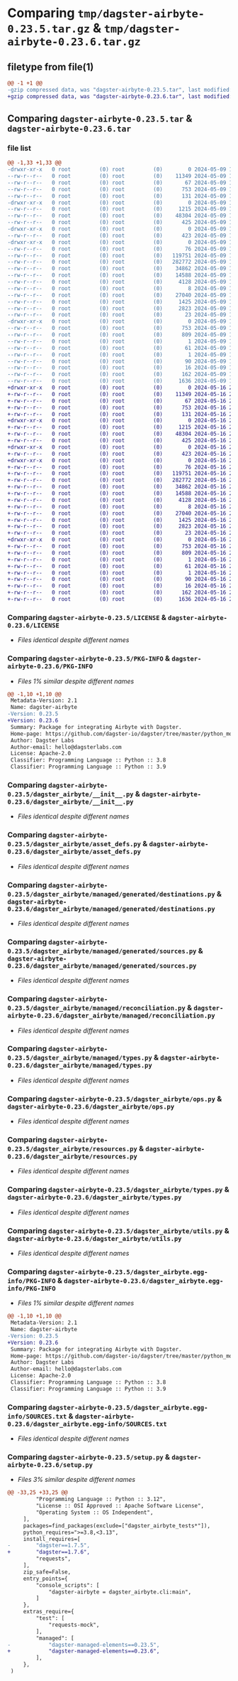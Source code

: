 # Comparing `tmp/dagster-airbyte-0.23.5.tar.gz` & `tmp/dagster-airbyte-0.23.6.tar.gz`

## filetype from file(1)

```diff
@@ -1 +1 @@
-gzip compressed data, was "dagster-airbyte-0.23.5.tar", last modified: Thu May  9 17:56:26 2024, max compression
+gzip compressed data, was "dagster-airbyte-0.23.6.tar", last modified: Thu May 16 20:11:57 2024, max compression
```

## Comparing `dagster-airbyte-0.23.5.tar` & `dagster-airbyte-0.23.6.tar`

### file list

```diff
@@ -1,33 +1,33 @@
-drwxr-xr-x   0 root         (0) root         (0)        0 2024-05-09 17:56:26.528126 dagster-airbyte-0.23.5/
--rw-r--r--   0 root         (0) root         (0)    11349 2024-05-09 17:47:35.000000 dagster-airbyte-0.23.5/LICENSE
--rw-r--r--   0 root         (0) root         (0)       67 2024-05-09 17:47:35.000000 dagster-airbyte-0.23.5/MANIFEST.in
--rw-r--r--   0 root         (0) root         (0)      753 2024-05-09 17:56:26.528126 dagster-airbyte-0.23.5/PKG-INFO
--rw-r--r--   0 root         (0) root         (0)      131 2024-05-09 17:47:35.000000 dagster-airbyte-0.23.5/README.md
-drwxr-xr-x   0 root         (0) root         (0)        0 2024-05-09 17:56:26.520126 dagster-airbyte-0.23.5/dagster_airbyte/
--rw-r--r--   0 root         (0) root         (0)     1215 2024-05-09 17:47:35.000000 dagster-airbyte-0.23.5/dagster_airbyte/__init__.py
--rw-r--r--   0 root         (0) root         (0)    48304 2024-05-09 17:47:35.000000 dagster-airbyte-0.23.5/dagster_airbyte/asset_defs.py
--rw-r--r--   0 root         (0) root         (0)      425 2024-05-09 17:47:35.000000 dagster-airbyte-0.23.5/dagster_airbyte/cli.py
-drwxr-xr-x   0 root         (0) root         (0)        0 2024-05-09 17:56:26.520126 dagster-airbyte-0.23.5/dagster_airbyte/managed/
--rw-r--r--   0 root         (0) root         (0)      423 2024-05-09 17:47:35.000000 dagster-airbyte-0.23.5/dagster_airbyte/managed/__init__.py
-drwxr-xr-x   0 root         (0) root         (0)        0 2024-05-09 17:56:26.528126 dagster-airbyte-0.23.5/dagster_airbyte/managed/generated/
--rw-r--r--   0 root         (0) root         (0)       76 2024-05-09 17:47:35.000000 dagster-airbyte-0.23.5/dagster_airbyte/managed/generated/__init__.py
--rw-r--r--   0 root         (0) root         (0)   119751 2024-05-09 17:47:35.000000 dagster-airbyte-0.23.5/dagster_airbyte/managed/generated/destinations.py
--rw-r--r--   0 root         (0) root         (0)   282772 2024-05-09 17:47:35.000000 dagster-airbyte-0.23.5/dagster_airbyte/managed/generated/sources.py
--rw-r--r--   0 root         (0) root         (0)    34862 2024-05-09 17:47:35.000000 dagster-airbyte-0.23.5/dagster_airbyte/managed/reconciliation.py
--rw-r--r--   0 root         (0) root         (0)    14588 2024-05-09 17:47:35.000000 dagster-airbyte-0.23.5/dagster_airbyte/managed/types.py
--rw-r--r--   0 root         (0) root         (0)     4128 2024-05-09 17:47:35.000000 dagster-airbyte-0.23.5/dagster_airbyte/ops.py
--rw-r--r--   0 root         (0) root         (0)        8 2024-05-09 17:47:35.000000 dagster-airbyte-0.23.5/dagster_airbyte/py.typed
--rw-r--r--   0 root         (0) root         (0)    27040 2024-05-09 17:47:35.000000 dagster-airbyte-0.23.5/dagster_airbyte/resources.py
--rw-r--r--   0 root         (0) root         (0)     1425 2024-05-09 17:47:35.000000 dagster-airbyte-0.23.5/dagster_airbyte/types.py
--rw-r--r--   0 root         (0) root         (0)     2823 2024-05-09 17:47:35.000000 dagster-airbyte-0.23.5/dagster_airbyte/utils.py
--rw-r--r--   0 root         (0) root         (0)       23 2024-05-09 17:47:35.000000 dagster-airbyte-0.23.5/dagster_airbyte/version.py
-drwxr-xr-x   0 root         (0) root         (0)        0 2024-05-09 17:56:26.520126 dagster-airbyte-0.23.5/dagster_airbyte.egg-info/
--rw-r--r--   0 root         (0) root         (0)      753 2024-05-09 17:56:26.000000 dagster-airbyte-0.23.5/dagster_airbyte.egg-info/PKG-INFO
--rw-r--r--   0 root         (0) root         (0)      809 2024-05-09 17:56:26.000000 dagster-airbyte-0.23.5/dagster_airbyte.egg-info/SOURCES.txt
--rw-r--r--   0 root         (0) root         (0)        1 2024-05-09 17:56:26.000000 dagster-airbyte-0.23.5/dagster_airbyte.egg-info/dependency_links.txt
--rw-r--r--   0 root         (0) root         (0)       61 2024-05-09 17:56:26.000000 dagster-airbyte-0.23.5/dagster_airbyte.egg-info/entry_points.txt
--rw-r--r--   0 root         (0) root         (0)        1 2024-05-09 17:56:26.000000 dagster-airbyte-0.23.5/dagster_airbyte.egg-info/not-zip-safe
--rw-r--r--   0 root         (0) root         (0)       90 2024-05-09 17:56:26.000000 dagster-airbyte-0.23.5/dagster_airbyte.egg-info/requires.txt
--rw-r--r--   0 root         (0) root         (0)       16 2024-05-09 17:56:26.000000 dagster-airbyte-0.23.5/dagster_airbyte.egg-info/top_level.txt
--rw-r--r--   0 root         (0) root         (0)      162 2024-05-09 17:56:26.532126 dagster-airbyte-0.23.5/setup.cfg
--rw-r--r--   0 root         (0) root         (0)     1636 2024-05-09 17:47:35.000000 dagster-airbyte-0.23.5/setup.py
+drwxr-xr-x   0 root         (0) root         (0)        0 2024-05-16 20:11:57.579793 dagster-airbyte-0.23.6/
+-rw-r--r--   0 root         (0) root         (0)    11349 2024-05-16 20:06:23.000000 dagster-airbyte-0.23.6/LICENSE
+-rw-r--r--   0 root         (0) root         (0)       67 2024-05-16 20:06:23.000000 dagster-airbyte-0.23.6/MANIFEST.in
+-rw-r--r--   0 root         (0) root         (0)      753 2024-05-16 20:11:57.579793 dagster-airbyte-0.23.6/PKG-INFO
+-rw-r--r--   0 root         (0) root         (0)      131 2024-05-16 20:06:23.000000 dagster-airbyte-0.23.6/README.md
+drwxr-xr-x   0 root         (0) root         (0)        0 2024-05-16 20:11:57.579793 dagster-airbyte-0.23.6/dagster_airbyte/
+-rw-r--r--   0 root         (0) root         (0)     1215 2024-05-16 20:06:23.000000 dagster-airbyte-0.23.6/dagster_airbyte/__init__.py
+-rw-r--r--   0 root         (0) root         (0)    48304 2024-05-16 20:06:23.000000 dagster-airbyte-0.23.6/dagster_airbyte/asset_defs.py
+-rw-r--r--   0 root         (0) root         (0)      425 2024-05-16 20:06:23.000000 dagster-airbyte-0.23.6/dagster_airbyte/cli.py
+drwxr-xr-x   0 root         (0) root         (0)        0 2024-05-16 20:11:57.579793 dagster-airbyte-0.23.6/dagster_airbyte/managed/
+-rw-r--r--   0 root         (0) root         (0)      423 2024-05-16 20:06:23.000000 dagster-airbyte-0.23.6/dagster_airbyte/managed/__init__.py
+drwxr-xr-x   0 root         (0) root         (0)        0 2024-05-16 20:11:57.579793 dagster-airbyte-0.23.6/dagster_airbyte/managed/generated/
+-rw-r--r--   0 root         (0) root         (0)       76 2024-05-16 20:06:23.000000 dagster-airbyte-0.23.6/dagster_airbyte/managed/generated/__init__.py
+-rw-r--r--   0 root         (0) root         (0)   119751 2024-05-16 20:06:23.000000 dagster-airbyte-0.23.6/dagster_airbyte/managed/generated/destinations.py
+-rw-r--r--   0 root         (0) root         (0)   282772 2024-05-16 20:06:23.000000 dagster-airbyte-0.23.6/dagster_airbyte/managed/generated/sources.py
+-rw-r--r--   0 root         (0) root         (0)    34862 2024-05-16 20:06:23.000000 dagster-airbyte-0.23.6/dagster_airbyte/managed/reconciliation.py
+-rw-r--r--   0 root         (0) root         (0)    14588 2024-05-16 20:06:23.000000 dagster-airbyte-0.23.6/dagster_airbyte/managed/types.py
+-rw-r--r--   0 root         (0) root         (0)     4128 2024-05-16 20:06:23.000000 dagster-airbyte-0.23.6/dagster_airbyte/ops.py
+-rw-r--r--   0 root         (0) root         (0)        8 2024-05-16 20:06:23.000000 dagster-airbyte-0.23.6/dagster_airbyte/py.typed
+-rw-r--r--   0 root         (0) root         (0)    27040 2024-05-16 20:06:23.000000 dagster-airbyte-0.23.6/dagster_airbyte/resources.py
+-rw-r--r--   0 root         (0) root         (0)     1425 2024-05-16 20:06:23.000000 dagster-airbyte-0.23.6/dagster_airbyte/types.py
+-rw-r--r--   0 root         (0) root         (0)     2823 2024-05-16 20:06:23.000000 dagster-airbyte-0.23.6/dagster_airbyte/utils.py
+-rw-r--r--   0 root         (0) root         (0)       23 2024-05-16 20:06:23.000000 dagster-airbyte-0.23.6/dagster_airbyte/version.py
+drwxr-xr-x   0 root         (0) root         (0)        0 2024-05-16 20:11:57.579793 dagster-airbyte-0.23.6/dagster_airbyte.egg-info/
+-rw-r--r--   0 root         (0) root         (0)      753 2024-05-16 20:11:57.000000 dagster-airbyte-0.23.6/dagster_airbyte.egg-info/PKG-INFO
+-rw-r--r--   0 root         (0) root         (0)      809 2024-05-16 20:11:57.000000 dagster-airbyte-0.23.6/dagster_airbyte.egg-info/SOURCES.txt
+-rw-r--r--   0 root         (0) root         (0)        1 2024-05-16 20:11:57.000000 dagster-airbyte-0.23.6/dagster_airbyte.egg-info/dependency_links.txt
+-rw-r--r--   0 root         (0) root         (0)       61 2024-05-16 20:11:57.000000 dagster-airbyte-0.23.6/dagster_airbyte.egg-info/entry_points.txt
+-rw-r--r--   0 root         (0) root         (0)        1 2024-05-16 20:11:57.000000 dagster-airbyte-0.23.6/dagster_airbyte.egg-info/not-zip-safe
+-rw-r--r--   0 root         (0) root         (0)       90 2024-05-16 20:11:57.000000 dagster-airbyte-0.23.6/dagster_airbyte.egg-info/requires.txt
+-rw-r--r--   0 root         (0) root         (0)       16 2024-05-16 20:11:57.000000 dagster-airbyte-0.23.6/dagster_airbyte.egg-info/top_level.txt
+-rw-r--r--   0 root         (0) root         (0)      162 2024-05-16 20:11:57.583793 dagster-airbyte-0.23.6/setup.cfg
+-rw-r--r--   0 root         (0) root         (0)     1636 2024-05-16 20:06:23.000000 dagster-airbyte-0.23.6/setup.py
```

### Comparing `dagster-airbyte-0.23.5/LICENSE` & `dagster-airbyte-0.23.6/LICENSE`

 * *Files identical despite different names*

### Comparing `dagster-airbyte-0.23.5/PKG-INFO` & `dagster-airbyte-0.23.6/PKG-INFO`

 * *Files 1% similar despite different names*

```diff
@@ -1,10 +1,10 @@
 Metadata-Version: 2.1
 Name: dagster-airbyte
-Version: 0.23.5
+Version: 0.23.6
 Summary: Package for integrating Airbyte with Dagster.
 Home-page: https://github.com/dagster-io/dagster/tree/master/python_modules/libraries/dagster-airbyte
 Author: Dagster Labs
 Author-email: hello@dagsterlabs.com
 License: Apache-2.0
 Classifier: Programming Language :: Python :: 3.8
 Classifier: Programming Language :: Python :: 3.9
```

### Comparing `dagster-airbyte-0.23.5/dagster_airbyte/__init__.py` & `dagster-airbyte-0.23.6/dagster_airbyte/__init__.py`

 * *Files identical despite different names*

### Comparing `dagster-airbyte-0.23.5/dagster_airbyte/asset_defs.py` & `dagster-airbyte-0.23.6/dagster_airbyte/asset_defs.py`

 * *Files identical despite different names*

### Comparing `dagster-airbyte-0.23.5/dagster_airbyte/managed/generated/destinations.py` & `dagster-airbyte-0.23.6/dagster_airbyte/managed/generated/destinations.py`

 * *Files identical despite different names*

### Comparing `dagster-airbyte-0.23.5/dagster_airbyte/managed/generated/sources.py` & `dagster-airbyte-0.23.6/dagster_airbyte/managed/generated/sources.py`

 * *Files identical despite different names*

### Comparing `dagster-airbyte-0.23.5/dagster_airbyte/managed/reconciliation.py` & `dagster-airbyte-0.23.6/dagster_airbyte/managed/reconciliation.py`

 * *Files identical despite different names*

### Comparing `dagster-airbyte-0.23.5/dagster_airbyte/managed/types.py` & `dagster-airbyte-0.23.6/dagster_airbyte/managed/types.py`

 * *Files identical despite different names*

### Comparing `dagster-airbyte-0.23.5/dagster_airbyte/ops.py` & `dagster-airbyte-0.23.6/dagster_airbyte/ops.py`

 * *Files identical despite different names*

### Comparing `dagster-airbyte-0.23.5/dagster_airbyte/resources.py` & `dagster-airbyte-0.23.6/dagster_airbyte/resources.py`

 * *Files identical despite different names*

### Comparing `dagster-airbyte-0.23.5/dagster_airbyte/types.py` & `dagster-airbyte-0.23.6/dagster_airbyte/types.py`

 * *Files identical despite different names*

### Comparing `dagster-airbyte-0.23.5/dagster_airbyte/utils.py` & `dagster-airbyte-0.23.6/dagster_airbyte/utils.py`

 * *Files identical despite different names*

### Comparing `dagster-airbyte-0.23.5/dagster_airbyte.egg-info/PKG-INFO` & `dagster-airbyte-0.23.6/dagster_airbyte.egg-info/PKG-INFO`

 * *Files 1% similar despite different names*

```diff
@@ -1,10 +1,10 @@
 Metadata-Version: 2.1
 Name: dagster-airbyte
-Version: 0.23.5
+Version: 0.23.6
 Summary: Package for integrating Airbyte with Dagster.
 Home-page: https://github.com/dagster-io/dagster/tree/master/python_modules/libraries/dagster-airbyte
 Author: Dagster Labs
 Author-email: hello@dagsterlabs.com
 License: Apache-2.0
 Classifier: Programming Language :: Python :: 3.8
 Classifier: Programming Language :: Python :: 3.9
```

### Comparing `dagster-airbyte-0.23.5/dagster_airbyte.egg-info/SOURCES.txt` & `dagster-airbyte-0.23.6/dagster_airbyte.egg-info/SOURCES.txt`

 * *Files identical despite different names*

### Comparing `dagster-airbyte-0.23.5/setup.py` & `dagster-airbyte-0.23.6/setup.py`

 * *Files 3% similar despite different names*

```diff
@@ -33,25 +33,25 @@
         "Programming Language :: Python :: 3.12",
         "License :: OSI Approved :: Apache Software License",
         "Operating System :: OS Independent",
     ],
     packages=find_packages(exclude=["dagster_airbyte_tests*"]),
     python_requires=">=3.8,<3.13",
     install_requires=[
-        "dagster==1.7.5",
+        "dagster==1.7.6",
         "requests",
     ],
     zip_safe=False,
     entry_points={
         "console_scripts": [
             "dagster-airbyte = dagster_airbyte.cli:main",
         ]
     },
     extras_require={
         "test": [
             "requests-mock",
         ],
         "managed": [
-            "dagster-managed-elements==0.23.5",
+            "dagster-managed-elements==0.23.6",
         ],
     },
 )
```

